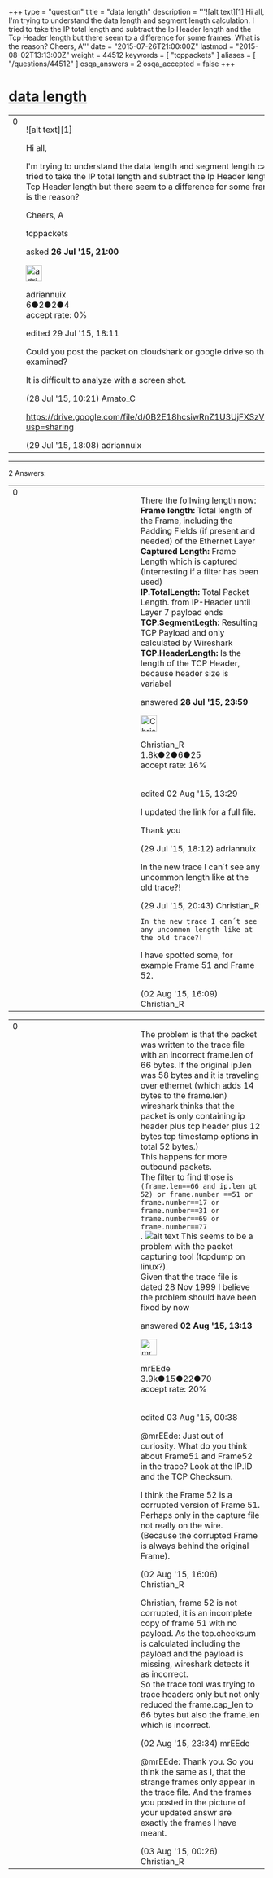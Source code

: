 +++
type = "question"
title = "data length"
description = '''![alt text][1] Hi all, I&#x27;m trying to understand the data length and segment length calculation. I tried to take the IP total length and subtract the Ip Header length and the Tcp Header length but there seem to a difference for some frames. What is the reason? Cheers, A'''
date = "2015-07-26T21:00:00Z"
lastmod = "2015-08-02T13:13:00Z"
weight = 44512
keywords = [ "tcppackets" ]
aliases = [ "/questions/44512" ]
osqa_answers = 2
osqa_accepted = false
+++

<div class="headNormal">

# [data length](/questions/44512/data-length)

</div>

<div id="main-body">

<div id="askform">

<table id="question-table" style="width:100%;"><colgroup><col style="width: 50%" /><col style="width: 50%" /></colgroup><tbody><tr class="odd"><td style="width: 30px; vertical-align: top"><div class="vote-buttons"><div id="post-44512-score" class="post-score" title="current number of votes">0</div><div id="favorite-count" class="favorite-count"></div></div></td><td><div id="item-right"><div class="question-body"><p>![alt text][1]</p><p>Hi all,</p><p>I'm trying to understand the data length and segment length calculation. I tried to take the IP total length and subtract the Ip Header length and the Tcp Header length but there seem to a difference for some frames. What is the reason?</p><p>Cheers, A</p></div><div id="question-tags" class="tags-container tags">tcppackets</div><div id="question-controls" class="post-controls"></div><div class="post-update-info-container"><div class="post-update-info post-update-info-user"><p>asked <strong>26 Jul '15, 21:00</strong></p><img src="https://secure.gravatar.com/avatar/4c677562260c945708be7ab99ca96a1e?s=32&amp;d=identicon&amp;r=g" class="gravatar" width="32" height="32" alt="adriannuix&#39;s gravatar image" /><p>adriannuix<br />
<span class="score" title="6 reputation points">6</span><span title="2 badges"><span class="badge1">●</span><span class="badgecount">2</span></span><span title="2 badges"><span class="silver">●</span><span class="badgecount">2</span></span><span title="4 badges"><span class="bronze">●</span><span class="badgecount">4</span></span><br />
<span class="accept_rate" title="Rate of the user&#39;s accepted answers">accept rate:</span> <span title="adriannuix has no accepted answers">0%</span></p></div><div class="post-update-info post-update-info-edited"><p>edited 29 Jul '15, 18:11</p></div></div><div id="comments-container-44512" class="comments-container"><span id="44570"></span><div id="comment-44570" class="comment"><div id="post-44570-score" class="comment-score"></div><div class="comment-text"><p>Could you post the packet on cloudshark or google drive so that it can be examined?</p><p>It is difficult to analyze with a screen shot.</p></div><div id="comment-44570-info" class="comment-info"><span class="comment-age">(28 Jul '15, 10:21)</span> Amato_C</div></div><span id="44613"></span><div id="comment-44613" class="comment"><div id="post-44613-score" class="comment-score"></div><div class="comment-text"><p><a href="https://drive.google.com/file/d/0B2E18hcsiwRnZ1U3UjFXSzVtcnM/view?usp=sharing">https://drive.google.com/file/d/0B2E18hcsiwRnZ1U3UjFXSzVtcnM/view?usp=sharing</a></p></div><div id="comment-44613-info" class="comment-info"><span class="comment-age">(29 Jul '15, 18:08)</span> adriannuix</div></div></div><div id="comment-tools-44512" class="comment-tools"></div><div class="clear"></div><div id="comment-44512-form-container" class="comment-form-container"></div><div class="clear"></div></div></td></tr></tbody></table>

------------------------------------------------------------------------

<div class="tabBar">

<span id="sort-top"></span>

<div class="headQuestions">

2 Answers:

</div>

</div>

<span id="44583"></span>

<div id="answer-container-44583" class="answer">

<table style="width:100%;"><colgroup><col style="width: 50%" /><col style="width: 50%" /></colgroup><tbody><tr class="odd"><td style="width: 30px; vertical-align: top"><div class="vote-buttons"><div id="post-44583-score" class="post-score" title="current number of votes">0</div></div></td><td><div class="item-right"><div class="answer-body"><p>There the follwing length now:<br />
<strong>Frame length:</strong> Total length of the Frame, including the Padding Fields (if present and needed) of the Ethernet Layer<br />
<strong>Captured Length:</strong> Frame Length which is captured (Interresting if a filter has been used)<br />
<strong>IP.TotalLength:</strong> Total Packet Length. from IP-Header until Layer 7 payload ends<br />
<strong>TCP.SegmentLegth:</strong> Resulting TCP Payload and only calculated by Wireshark<br />
<strong>TCP.HeaderLength:</strong> Is the length of the TCP Header, because header size is variabel</p></div><div class="answer-controls post-controls"></div><div class="post-update-info-container"><div class="post-update-info post-update-info-user"><p>answered <strong>28 Jul '15, 23:59</strong></p><img src="https://secure.gravatar.com/avatar/3b24b339fc62fb46dced6a443d3202ea?s=32&amp;d=identicon&amp;r=g" class="gravatar" width="32" height="32" alt="Christian_R&#39;s gravatar image" /><p>Christian_R<br />
<span class="score" title="1830 reputation points"><span>1.8k</span></span><span title="2 badges"><span class="badge1">●</span><span class="badgecount">2</span></span><span title="6 badges"><span class="silver">●</span><span class="badgecount">6</span></span><span title="25 badges"><span class="bronze">●</span><span class="badgecount">25</span></span><br />
<span class="accept_rate" title="Rate of the user&#39;s accepted answers">accept rate:</span> <span title="Christian_R has 25 accepted answers">16%</span> </br></br></p></div><div class="post-update-info post-update-info-edited"><p>edited 02 Aug '15, 13:29</p></div></div><div id="comments-container-44583" class="comments-container"><span id="44614"></span><div id="comment-44614" class="comment"><div id="post-44614-score" class="comment-score"></div><div class="comment-text"><p>I updated the link for a full file.</p><p>Thank you</p></div><div id="comment-44614-info" class="comment-info"><span class="comment-age">(29 Jul '15, 18:12)</span> adriannuix</div></div><span id="44617"></span><div id="comment-44617" class="comment"><div id="post-44617-score" class="comment-score"></div><div class="comment-text"><p>In the new trace I can´t see any uncommon length like at the old trace?!</p></div><div id="comment-44617-info" class="comment-info"><span class="comment-age">(29 Jul '15, 20:43)</span> Christian_R</div></div><span id="44745"></span><div id="comment-44745" class="comment"><div id="post-44745-score" class="comment-score"></div><div class="comment-text"><pre><code>In the new trace I can´t see any uncommon length like at the old trace?!</code></pre><p>I have spotted some, for example Frame 51 and Frame 52.</p></div><div id="comment-44745-info" class="comment-info"><span class="comment-age">(02 Aug '15, 16:09)</span> Christian_R</div></div></div><div id="comment-tools-44583" class="comment-tools"></div><div class="clear"></div><div id="comment-44583-form-container" class="comment-form-container"></div><div class="clear"></div></div></td></tr></tbody></table>

</div>

<span id="44742"></span>

<div id="answer-container-44742" class="answer">

<table style="width:100%;"><colgroup><col style="width: 50%" /><col style="width: 50%" /></colgroup><tbody><tr class="odd"><td style="width: 30px; vertical-align: top"><div class="vote-buttons"><div id="post-44742-score" class="post-score" title="current number of votes">0</div></div></td><td><div class="item-right"><div class="answer-body"><p>The problem is that the packet was written to the trace file with an incorrect frame.len of 66 bytes. If the original ip.len was 58 bytes and it is traveling over ethernet (which adds 14 bytes to the frame.len) wireshark thinks that the packet is only containing ip header plus tcp header plus 12 bytes tcp timestamp options in total 52 bytes.)<br />
This happens for more outbound packets.<br />
The filter to find those is <code>(frame.len==66 and ip.len gt 52) or frame.number ==51 or frame.number==17 or frame.number==31 or frame.number==69 or frame.number==77</code><br />
. <img src="https://osqa-ask.wireshark.org/upfiles/wireshark_NB5yZOx.png" alt="alt text" /> This seems to be a problem with the packet capturing tool (tcpdump on linux?).<br />
Given that the trace file is dated 28 Nov 1999 I believe the problem should have been fixed by now</p></div><div class="answer-controls post-controls"></div><div class="post-update-info-container"><div class="post-update-info post-update-info-user"><p>answered <strong>02 Aug '15, 13:13</strong></p><img src="https://secure.gravatar.com/avatar/5500bd1decb766660522dfb347eedc49?s=32&amp;d=identicon&amp;r=g" class="gravatar" width="32" height="32" alt="mrEEde&#39;s gravatar image" /><p>mrEEde<br />
<span class="score" title="3892 reputation points"><span>3.9k</span></span><span title="15 badges"><span class="badge1">●</span><span class="badgecount">15</span></span><span title="22 badges"><span class="silver">●</span><span class="badgecount">22</span></span><span title="70 badges"><span class="bronze">●</span><span class="badgecount">70</span></span><br />
<span class="accept_rate" title="Rate of the user&#39;s accepted answers">accept rate:</span> <span title="mrEEde has 48 accepted answers">20%</span> </br></br></p></img></div><div class="post-update-info post-update-info-edited"><p>edited 03 Aug '15, 00:38</p></div></div><div id="comments-container-44742" class="comments-container"><span id="44744"></span><div id="comment-44744" class="comment"><div id="post-44744-score" class="comment-score"></div><div class="comment-text"><p>@mrEEde: Just out of curiosity. What do you think about Frame51 and Frame52 in the trace? Look at the IP.ID and the TCP Checksum.</p><p>I think the Frame 52 is a corrupted version of Frame 51. Perhaps only in the capture file not really on the wire. (Because the corrupted Frame is always behind the original Frame).</p></div><div id="comment-44744-info" class="comment-info"><span class="comment-age">(02 Aug '15, 16:06)</span> Christian_R</div></div><span id="44751"></span><div id="comment-44751" class="comment"><div id="post-44751-score" class="comment-score"></div><div class="comment-text"><p>Christian, frame 52 is not corrupted, it is an incomplete copy of frame 51 with no payload. As the tcp.checksum is calculated including the payload and the payload is missing, wireshark detects it as incorrect.<br />
So the trace tool was trying to trace headers only but not only reduced the frame.cap_len to 66 bytes but also the frame.len which is incorrect.</p></div><div id="comment-44751-info" class="comment-info"><span class="comment-age">(02 Aug '15, 23:34)</span> mrEEde</div></div><span id="44754"></span><div id="comment-44754" class="comment"><div id="post-44754-score" class="comment-score"></div><div class="comment-text"><p>@mrEEde: Thank you. So you think the same as I, that the strange frames only appear in the trace file. And the frames you posted in the picture of your updated answr are exactly the frames I have meant.</p></div><div id="comment-44754-info" class="comment-info"><span class="comment-age">(03 Aug '15, 00:26)</span> Christian_R</div></div></div><div id="comment-tools-44742" class="comment-tools"></div><div class="clear"></div><div id="comment-44742-form-container" class="comment-form-container"></div><div class="clear"></div></div></td></tr></tbody></table>

</div>

<div class="paginator-container-left">

</div>

</div>

</div>

